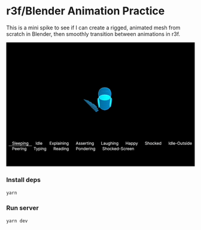 # r3f/Blender Animation Practice

This is a mini spike to see if I can create a rigged, animated mesh from scratch in Blender, then smoothly transition between animations in r3f.

![Robot Demo](robot-demo.gif)

### Install deps
```
yarn
```

### Run server
```
yarn dev
```